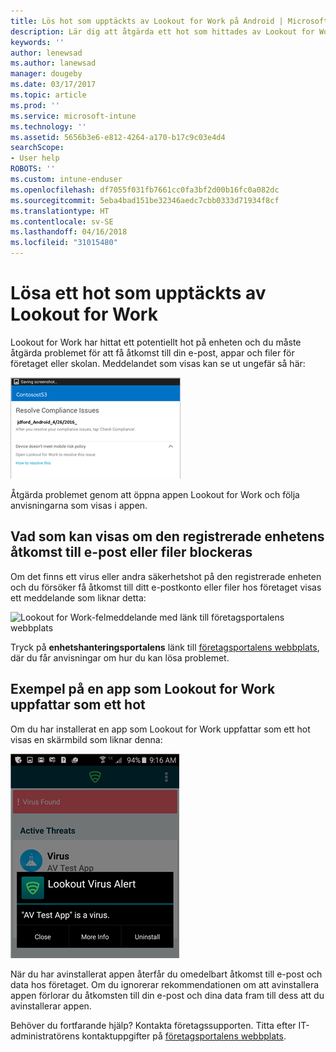 ```yaml
---
title: Lös hot som upptäckts av Lookout for Work på Android | Microsoft Docs
description: Lär dig att åtgärda ett hot som hittades av Lookout for Work på Android.
keywords: ''
author: lenewsad
ms.author: lanewsad
manager: dougeby
ms.date: 03/17/2017
ms.topic: article
ms.prod: ''
ms.service: microsoft-intune
ms.technology: ''
ms.assetid: 5656b3e6-e812-4264-a170-b17c9c03e4d4
searchScope:
- User help
ROBOTS: ''
ms.custom: intune-enduser
ms.openlocfilehash: df7055f031fb7661cc0fa3bf2d00b16fc0a082dc
ms.sourcegitcommit: 5eba4bad151be32346aedc7cbb0333d71934f8cf
ms.translationtype: HT
ms.contentlocale: sv-SE
ms.lasthandoff: 04/16/2018
ms.locfileid: "31015480"
---
```

# <a name="resolve-a-threat-found-by-lookout-for-work"></a>Lösa ett hot som upptäckts av Lookout for Work

Lookout for Work har hittat ett potentiellt hot på enheten och du måste åtgärda problemet för att få åtkomst till din e-post, appar och filer för företaget eller skolan. Meddelandet som visas kan se ut ungefär så här:

![Lookout for Work har hittat ett hot på din enhet](./media/lookout-threat-found-android.png)

Åtgärda problemet genom att öppna appen Lookout for Work och följa anvisningarna som visas i appen.

## <a name="what-you-might-see-if-your-enrolled-device-is-blocked-from-accessing-email-or-files"></a>Vad som kan visas om den registrerade enhetens åtkomst till e-post eller filer blockeras

Om det finns ett virus eller andra säkerhetshot på den registrerade enheten och du försöker få åtkomst till ditt e-postkonto eller filer hos företaget visas ett meddelande som liknar detta:

![Lookout for Work-felmeddelande med länk till företagsportalens webbplats](./media/mtd-go-to-device-management-portal-android.png)

Tryck på **enhetshanteringsportalens** länk till [företagsportalens webbplats](https://portal.manage.microsoft.com#HelpDeskDialog), där du får anvisningar om hur du kan lösa problemet.

## <a name="example-of-an-app-that-lookout-for-work-sees-as-a-threat"></a>Exempel på en app som Lookout for Work uppfattar som ett hot

Om du har installerat en app som Lookout for Work uppfattar som ett hot visas en skärmbild som liknar denna:

![exempel på ett virusvarningsmeddelande från Lookout for Work](./media/lookout-virus-alert-android.png)

När du har avinstallerat appen återfår du omedelbart åtkomst till e-post och data hos företaget. Om du ignorerar rekommendationen om att avinstallera appen förlorar du åtkomsten till din e-post och dina data fram till dess att du avinstallerar appen.

Behöver du fortfarande hjälp? Kontakta företagssupporten. Titta efter IT-administratörens kontaktuppgifter på [företagsportalens webbplats](https://portal.manage.microsoft.com#HelpDeskDialog).
